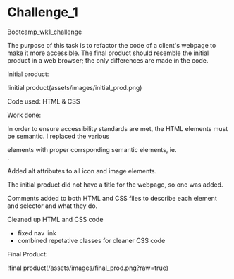 # Challenge_1
Bootcamp_wk1_challenge

The purpose of this task is to refactor the code of a client's webpage to make it more accessible. The final product should resemble the initial product in a web browser; the only differences are made in the code. 

Initial product:

!initial product(assets/images/initial_prod.png)

Code used: HTML & CSS

Work done:

In order to ensure accessibility standards are met, the HTML elements must be semantic.
I replaced the various <div> elements with proper corrsponding semantic elements, ie. <article>.

Added alt attributes to all icon and image elements.

The initial product did not have a title for the webpage, so one was added.

Comments added to both HTML and CSS files to describe each element and selector and what they do.

Cleaned up HTML and CSS code
  - fixed nav link
  - combined repetative classes for cleaner CSS code

Final Product:
  
!final product(/assets/images/final_prod.png?raw=true)
